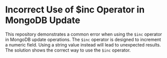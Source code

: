 # Incorrect Use of $inc Operator in MongoDB Update
This repository demonstrates a common error when using the `$inc` operator in MongoDB update operations.  The `$inc` operator is designed to increment a numeric field.  Using a string value instead will lead to unexpected results.  The solution shows the correct way to use the `$inc` operator.